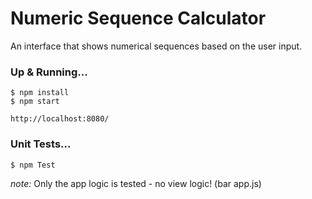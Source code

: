 # Numeric Sequence Calculator

An interface that shows numerical sequences based on the user input.

### Up & Running...

	$ npm install
	$ npm start
	
	http://localhost:8080/

### Unit Tests...

	$ npm Test

*note:* Only the app logic is tested - no view logic! (bar app.js)
